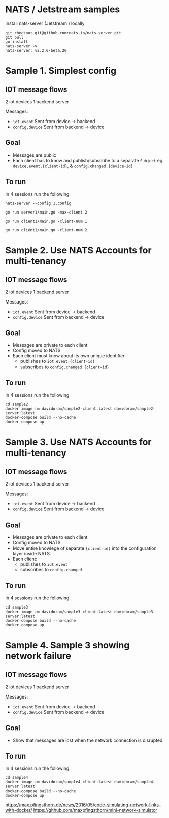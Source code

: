 # NATS / Jetstream samples

Install nats-server (Jetstream ) locally

```
git checkout git@github.com:nats-io/nats-server.git
git pull
go install
nats-server -v
nats-server: v2.2.0-beta.20
```


# Sample 1. Simplest config

## IOT message flows

2 iot devices
1 backend server

Messages:

- `iot.event` Sent from device -> backend
- `config.device` Sent from backend -> device

## Goal

- Messages are public
- Each client has to know and publish/subscribe to a separate `Subject` eg: `device.event.{client-id}`, & `config.changed.{device-id}`

## To run

In 4 sessions run the following:

`nats-server --config 1.config`

`go run server1/main.go -max-client 2`

`go run client1/main.go -client-num 1`

`go run client1/main.go -client-num 2`

# Sample 2. Use NATS Accounts for multi-tenancy

## IOT message flows

2 iot devices
1 backend server

Messages:

- `iot.event` Sent from device -> backend
- `config.device` Sent from backend -> device

## Goal

- Messages are private to each client
- Config moved to NATS
- Each client must know about its own unique identifier:
  - publishes to `iot.event.{client-id}`
  - subscribes to `config.changed.{client-id}`

## To run

In 4 sessions run the following:

```
cd sample2
docker image rm davidoram/sample2-client:latest davidoram/sample2-server:latest
docker-compose build --no-cache
docker-compose up
```

# Sample 3. Use NATS Accounts for multi-tenancy

## IOT message flows

2 iot devices
1 backend server

Messages:

- `iot.event` Sent from device -> backend
- `config.device` Sent from backend -> device

## Goal

- Messages are private to each client
- Config moved to NATS
- Move entire knowlege of separate `{client-id}` into the configuration layer inside NATS
- Each client:
  - publishes to `iot.event`
  - subscribes to `config.changed`

## To run

In 4 sessions run the following:

```
cd sample3
docker image rm davidoram/sample3-client:latest davidoram/sample3-server:latest
docker-compose build --no-cache
docker-compose up
```

# Sample 4. Sample 3 showing network failure

## IOT message flows

2 iot devices
1 backend server

Messages:

- `iot.event` Sent from device -> backend
- `config.device` Sent from backend -> device

## Goal

- Show that messages are lost when the network connection is disrupted

## To run

In 4 sessions run the following:

```
cd sample4
docker image rm davidoram/sample4-client:latest davidoram/sample4-server:latest
docker-compose build --no-cache
docker-compose up
```


https://max.pfingsthorn.de/news/2016/05/code-simulating-network-links-with-docker/
https://github.com/maxpfingsthorn/mini-network-simulator
